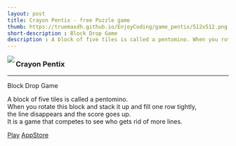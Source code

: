 ```yaml
---
layout: post
title: Crayon Pentix - free Puzzle game
thumb: https://truemaxdh.github.io/EnjoyCoding/game_pentix/512x512.png
short-description : Block Drop Game
description : A block of five tiles is called a pentomino. When you rotate this block and stack it up and fill one row tightly, the line disappears and the score goes up. It is a game that competes to see who gets rid of more lines.
---
```

<img src="https://truemaxdh.github.io/EnjoyCoding/game_pentix/512x512.png" align="left" class="img">
<h3>Crayon Pentix</h3>
<hr>
<p>Block Drop Game</p>
<p class="detail">
  A block of five tiles is called a pentomino.<br>
  When you rotate this block and stack it up and fill one row tightly,<br>
  the line disappears and the score goes up.<br>
  It is a game that competes to see who gets rid of more lines.<br>

  <a href="#" class="cta" onclick="openPopup('https://truemaxdh.github.io/EnjoyCoding/game_pentix/www/');">Play</a>
  <a href="https://play.google.com/store/apps/details?id=com.pgmaru.SimplePentix" target="_appStore" class="cta">AppStore</a>
</p>
